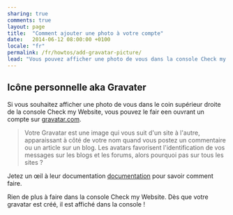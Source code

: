 ```yaml
---
sharing: true
comments: true
layout: page
title:  "Comment ajouter une photo à votre compte"
date:   2014-06-12 08:00:00 +0100
locale: "fr"
permalink: /fr/howtos/add-gravatar-picture/
lead: "Vous pouvez afficher une photo de vous dans la console Check my Website avec le service en ligne Gravatar."
---
```


## Icône personnelle aka Gravater

Si vous souhaitez afficher une photo de vous dans le coin supérieur droite de la console Check my Website, vous pouvez le fair een ouvrant un compte sur [gravatar.com](https://fr.gravatar.com/).

> Votre Gravatar est une image qui vous suit d'un site à l'autre, apparaissant à côté de votre nom quand vous postez un commentaire ou un article sur un blog. Les avatars favorisent l'identification de vos messages sur les blogs et les forums, alors pourquoi pas sur tous les sites ?

Jetez un œil à leur documentation [documentation](https://fr.gravatar.com/support/) pour savoir comment faire.

Rien de plus à faire dans la console Check my Website. Dès que votre gravatar est créé, il est affiché dans la console !